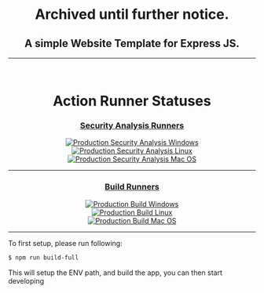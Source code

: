 <h1 align="center"><b>Archived until further notice.</b></h1>
<h2 align="center"><b>A simple Website Template for Express JS.</b></h2>
<hr />
<br />
<p align="center">
<h1 align="center"><b>Action Runner Statuses</b></h1>
    <div align="center">
        <h3><u><b>Security Analysis Runners</b></u></h3>
        <p></p>
        <a style="display: block;" href="https://github.com/nkpetko/website-template/actions/workflows/security-analysis-windows.yml"><img src="https://github.com/nkpetko/website-template/actions/workflows/security-analysis-windows.yml/badge.svg?branch=master" alt="Production Security Analysis Windows"/></a>
        <a style="display: block;" href="https://github.com/nkpetko/website-template/actions/workflows/security-analysis-linux.yml"><img src="https://github.com/nkpetko/website-template/actions/workflows/security-analysis-linux.yml/badge.svg?branch=master" alt="Production Security Analysis Linux"/></a>
        <a style="display: block;" href="https://github.com/nkpetko/website-template/actions/workflows/security-analysis-mac-os.yml"><img src="https://github.com/nkpetko/website-template/actions/workflows/security-analysis-mac-os.yml/badge.svg?branch=master" alt="Production Security Analysis Mac OS"/></a>
    </div>
    <hr />
    <div align="center">
        <h3><u><b>Build Runners</b></u></h3>
        <p></p>
        <a style="display: block;" href="https://github.com/nkpetko/website-template/actions/workflows/build-windows.yml"><img src="https://github.com/nkpetko/website-template/actions/workflows/build-windows.yml/badge.svg?branch=master" alt="Production Build Windows"/></a>
        <a style="display: block;" href="https://github.com/nkpetko/website-template/actions/workflows/build-linux.yml"><img src="https://github.com/nkpetko/website-template/actions/workflows/build-linux.yml/badge.svg?branch=master" alt="Production Build Linux"/></a>
        <a style="display: block;" href="https://github.com/nkpetko/website-template/actions/workflows/build-mac-os.yml"><img src="https://github.com/nkpetko/website-template/actions/workflows/build-mac-os.yml/badge.svg?branch=master" alt="Production Build Mac OS"/></a>
    </div>
    <hr />
</p>


To first setup, please run following:

```sh
$ npm run build-full
```

This will setup the ENV path, and build the app, you can then start developing
